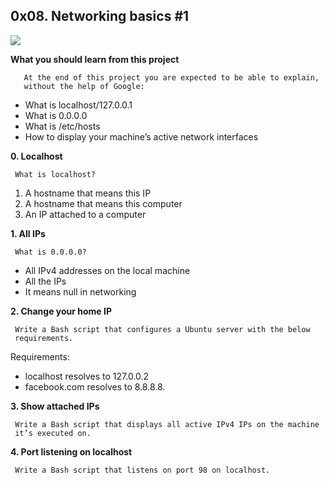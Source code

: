 ## 0x08. Networking basics #1

![](https://s3.amazonaws.com/intranet-projects-files/holbertonschool-sysadmin_devops/285/s7kpNYq.png)

**What you should learn from this project**

       At the end of this project you are expected to be able to explain,
       without the help of Google:

* What is localhost/127.0.0.1
* What is 0.0.0.0
* What is /etc/hosts
* How to display your machine’s active network interfaces

**0. Localhost**

     What is localhost?

1. A hostname that means this IP
2. A hostname that means this computer
3. An IP attached to a computer

**1. All IPs**

     What is 0.0.0.0?

* All IPv4 addresses on the local machine
* All the IPs
* It means null in networking

**2. Change your home IP**

     Write a Bash script that configures a Ubuntu server with the below
     requirements.

Requirements:

* localhost resolves to 127.0.0.2
* facebook.com resolves to 8.8.8.8.

**3. Show attached IPs**

     Write a Bash script that displays all active IPv4 IPs on the machine
     it’s executed on.

**4. Port listening on localhost**

     Write a Bash script that listens on port 98 on localhost.
